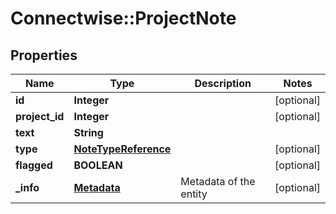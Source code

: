 # Connectwise::ProjectNote

## Properties
Name | Type | Description | Notes
------------ | ------------- | ------------- | -------------
**id** | **Integer** |  | [optional] 
**project_id** | **Integer** |  | [optional] 
**text** | **String** |  | 
**type** | [**NoteTypeReference**](NoteTypeReference.md) |  | [optional] 
**flagged** | **BOOLEAN** |  | [optional] 
**_info** | [**Metadata**](Metadata.md) | Metadata of the entity | [optional] 


